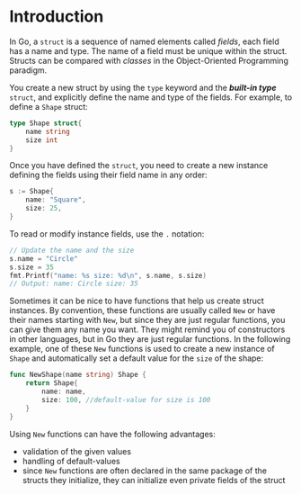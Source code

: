 # Introduction

In Go, a `struct` is a sequence of named elements called _fields_, each field has a name and type. The name of a field must be unique within the struct.
Structs can be compared with _classes_ in the Object-Oriented Programming paradigm.

You create a new struct by using the `type` keyword and the **_built-in type_** `struct`, and explicitly define the name and type of the fields.
For example, to define a `Shape` struct:

```go
type Shape struct{
    name string
    size int
}
```

Once you have defined the `struct`, you need to create a new instance defining the fields using their field name
in any order:

```go
s := Shape{
    name: "Square",
    size: 25,
}
```

To read or modify instance fields, use the `.` notation:

```go
// Update the name and the size
s.name = "Circle"
s.size = 35
fmt.Printf("name: %s size: %d\n", s.name, s.size)
// Output: name: Circle size: 35
```

Sometimes it can be nice to have functions that help us create struct instances. By convention, these functions are usually called `New` or have their names starting with `New`, but since they are just regular functions, you can give them any name you want. They might remind you of constructors in other languages, but in Go they are just regular functions.
In the following example, one of these `New` functions is used to create a new instance of `Shape` and automatically set a default value for the `size` of the shape:

```go
func NewShape(name string) Shape {
    return Shape{
        name: name,
        size: 100, //default-value for size is 100
    }
}
```

Using `New` functions can have the following advantages:

* validation of the given values
* handling of default-values
* since `New` functions are often declared in the same package of the structs they initialize, they can initialize even private fields of the struct